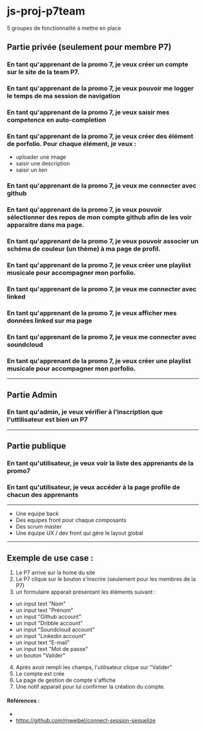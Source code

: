 # js-proj-p7team

5 groupes de fonctionnalité à mettre en place

## Partie privée (seulement pour membre P7)

### En tant qu'apprenant de la promo 7, je veux créer un compte sur le site de la team P7.

### En tant qu'apprenant de la promo 7, je veux pouvoir me logger le temps de ma session de navigation

### En tant qu'apprenant de la promo 7, je veux saisir mes competence en auto-completion

### En tant qu'apprenant de la promo 7, je veux créer des élément de porfolio. Pour chaque élément, je veux :
  * uploader une image
  * saisir une description
  * saisir un lien

### En tant qu'apprenant de la promo 7, je veux me connecter avec github

### En tant qu'apprenant de la promo 7, je veux pouvoir sélectionner des repos de mon compte github afin de les voir apparaitre dans ma page.

### En tant qu'apprenant de la promo 7, je veux pouvoir associer un schéma de couleur (un thème) à ma page de profil.

### En tant qu'apprenant de la promo 7, je veux créer une playlist musicale pour accompagner mon porfolio.

### En tant qu'apprenant de la promo 7, je veux me connecter avec linked

### En tant qu'apprenant de la promo 7, je veux afficher mes données linked sur ma page

### En tant qu'apprenant de la promo 7, je veux me connecter avec soundcloud

### En tant qu'apprenant de la promo 7, je veux créer une playlist musicale pour accompagner mon porfolio.

----------------------------

## Partie Admin

### En tant qu'admin, je veux vérifier à l'inscription que l'uttilisateur est bien un P7

---------------------------------------------------

## Partie publique

### En tant qu'utilisateur, je veux voir la liste des apprenants de la promo7

### En tant qu'utilisateur, je veux accéder à la page profile de chacun des apprenants

---------------------------------------------------

* Une equipe back
* Des equipes front pour chaque composants
* Des scrum master
* Une équipe UX / dev front qui gére le layout global

---------------------------------------------------

## Exemple de use case :

1. Le P7 arrive sur la home du site
2. Le P7 clique sur le bouton s'inscrire (seulement pour les membres de la P7)
3. un formulaire apparait présentant les éléments suivant :
  * un input text "Nom"
  * un input text "Prénom"
  * un input "Github account"
  * un input "Dribble account"
  * un input "Soundcloud account"
  * un input "Linkedin account"
  * un input text "E-mail"
  * un input text "Mot de passe"
  * un bouton "Valider"
4. Après avoir rempli les champs, l'utilisateur clique sur "Valider"
5. Le compte est crée
6. La page de gestion de compte s'affiche
7. Une notif apparait pour lui confirmer la création du compte.

#### Références :

*
* https://github.com/mweibel/connect-session-sequelize
